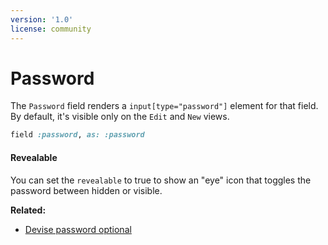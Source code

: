 ```yaml
---
version: '1.0'
license: community
---
```


# Password

The `Password` field renders a `input[type="password"]` element for that field. By default, it's visible only on the `Edit` and `New` views.

```ruby
field :password, as: :password
```

#### Revealable

<VersionReq version="3.13.7" class="mt-2" />

You can set the `revealable` to true to show an "eye" icon that toggles the password between hidden or visible.

**Related:**
- [Devise password optional](./../resources#devise-password-optional)

